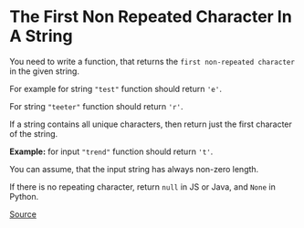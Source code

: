 # The First Non Repeated Character In A String

You need to write a function, that returns the `first
non-repeated character` in the given string.

For example for string `"test"` function should return `'e'`.

For string `"teeter"` function should return `'r'`.

If a string contains all unique characters, then return just the
first character of the string.

**Example:** for input `"trend"` function should return `'t'`.

You can assume, that the input string has always non-zero length.

If there is no repeating character, return `null` in JS or Java,
and `None` in Python.

[Source](https://www.codewars.com/kata/570f6436b29c708a32000826)